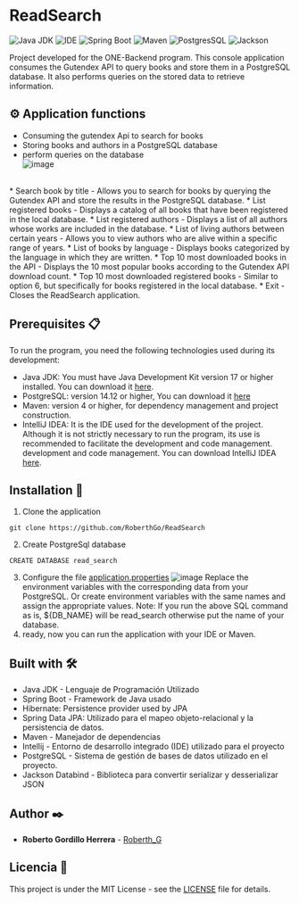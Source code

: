 # ReadSearch

![Java JDK](https://img.shields.io/badge/Java_JDK-v17.0-blue)
![IDE](https://img.shields.io/badge/IDE-Intellij_IDEA-blue)
![Spring Boot](https://img.shields.io/badge/Spring_Boot-v3.3.0-blue)
![Maven](https://img.shields.io/badge/Proyect-Maven-blue)
![PostgresSQL](https://img.shields.io/badge/PostgreSQL-v14.12-blue)
![Jackson](https://img.shields.io/badge/jackson-v2.17.2-blue)


Project developed for the ONE-Backend program. This console application consumes the Gutendex API to query books and store them in a PostgreSQL database. It also performs queries on the stored data to retrieve information.



## ⚙️ Application functions
* Consuming the gutendex Api to search for books
* Storing books and authors in a PostgreSQL database
* perform queries on the database </br>
![image](https://github.com/RoberthGo/ReadSearch/assets/109862992/f0ad3ad0-0e1f-4e34-a064-15d390d40948)
</br>
* Search book by title - Allows you to search for books by querying the Gutendex API and store the results in the PostgreSQL database.
* List registered books - Displays a catalog of all books that have been registered in the local database.
* List registered authors - Displays a list of all authors whose works are included in the database.
* List of living authors between certain years - Allows you to view authors who are alive within a specific range of years.
* List of books by language - Displays books categorized by the language in which they are written.
* Top 10 most downloaded books in the API - Displays the 10 most popular books according to the Gutendex API download count.
* Top 10 most downloaded registered books - Similar to option 6, but specifically for books registered in the local database.
* Exit - Closes the ReadSearch application.



## Prerequisites 📋
To run the program, you need the following technologies used during its development:
* Java JDK: You must have Java Development Kit version 17 or higher installed. You can download it [here](https://www.oracle.com/java/technologies/downloads/#java17).
* PostgreSQL: version 14.12 or higher, You can download it [here](https://www.postgresql.org/download/)
* Maven: version 4 or higher, for dependency management and project construction.
* IntelliJ IDEA: It is the IDE used for the development of the project. Although it is not strictly necessary to run the program, its use is recommended to facilitate the development and code management. 
  development and code management. You can download IntelliJ IDEA [here](https://www.jetbrains.com/es-es/idea/).



## Installation 🔧
1. Clone the application
```  
git clone https://github.com/RoberthGo/ReadSearch
```
2. Create PostgreSql database
```
CREATE DATABASE read_search
```
3. Configure the file [application.properties](src\main\resources\application.properties) 
![image](https://github.com/RoberthGo/ReadSearch/assets/109862992/463767e8-106d-4c5c-8042-c5f1310f1855)
Replace the environment variables with the corresponding data from your PostgreSQL.
Or create environment variables with the same names and assign the appropriate values.
Note: If you run the above SQL command as is, ${DB_NAME} will be read_search otherwise put the name of your database.
4. ready, now you can run the application with your IDE or Maven.
   


## Built with 🛠️
* Java JDK - Lenguaje de Programación Utilizado
* Spring Boot - Framework de Java usado
* Hibernate: Persistence provider used by JPA
* Spring Data JPA: Utilizado para el mapeo objeto-relacional y la persistencia de datos.
* Maven - Manejador de dependencias
* Intellij -  Entorno de desarrollo integrado (IDE) utilizado para el proyecto
* PostgreSQL - Sistema de gestión de bases de datos utilizado en el proyecto.
* Jackson Databind - Biblioteca para convertir serializar y desserializar JSON



## Author ✒️
* **Roberto Gordillo Herrera** - [Roberth_G](https://github.com/RoberthGo)



## Licencia 📄
This project is under the MIT License - see the [LICENSE](LICENSE) file for details.
